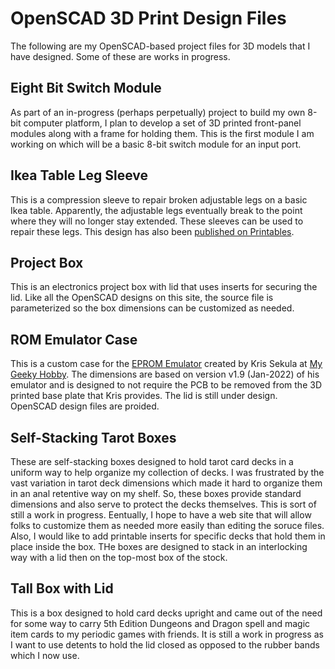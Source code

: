 # OpenSCAD 3D Print Design Files

The following are my OpenSCAD-based project files for 3D models that I have
designed. Some of these are works in progress.

## Eight Bit Switch Module

As part of an in-progress (perhaps perpetually) project to build my own 8-bit
computer platform, I plan to develop a set of 3D printed front-panel modules
along with a frame for holding them.  This is the first module I am working on
which will be a basic 8-bit switch module for an input port.

## Ikea Table Leg Sleeve

This is a compression sleeve to repair broken adjustable legs on a basic Ikea
table. Apparently, the adjustable legs eventually break to the point where they
will no longer stay extended.  These sleeves can be used to repair these legs.
This design has also been [published on Printables](https://www.printables.com/model/297085-ikea-table-adjustable-leg-repair-sleeve).

## Project Box

This is an electronics project box with lid that uses inserts for securing
the lid.  Like all the OpenSCAD designs on this site, the source file is
parameterized so the box dimensions can be customized as needed.

## ROM Emulator Case

This is a custom case for the [EPROM Emulator](https://mygeekyhobby.com/2020/07/05/eprom-emulator/)
created by Kris Sekula at [My Geeky Hobby](https://mygeekyhobby.com/about/).
The dimensions are based on version v1.9 (Jan-2022) of his emulator and is
designed to not require the PCB to be removed from the 3D printed base plate
that Kris provides. The lid is still under design. OpenSCAD design files
are proided.

## Self-Stacking Tarot Boxes

These are self-stacking boxes designed to hold tarot card decks in a uniform
way to help organize my collection of decks.  I was frustrated by the vast
variation in tarot deck dimensions which made it hard to organize them in an
anal retentive way on my shelf. So, these boxes provide standard dimensions and
also serve to protect the decks themselves.  This is sort of still a work in 
progress.  Eentually, I hope to have a web site that will allow folks to
customize them as needed more easily than editing the soruce files. Also, I
would like to add printable inserts for specific decks that hold them in 
place inside the box.  THe boxes are designed to stack in an interlocking way
with a lid then on the top-most box of the stock.

## Tall Box with Lid

This is a box designed to hold card decks upright and came out of the need
for some way to carry 5th Edition Dungeons and Dragon spell and magic item
cards to my periodic games with friends. It is still a work in progress as
I want to use detents to hold the lid closed as opposed to the rubber bands
which I now use.
